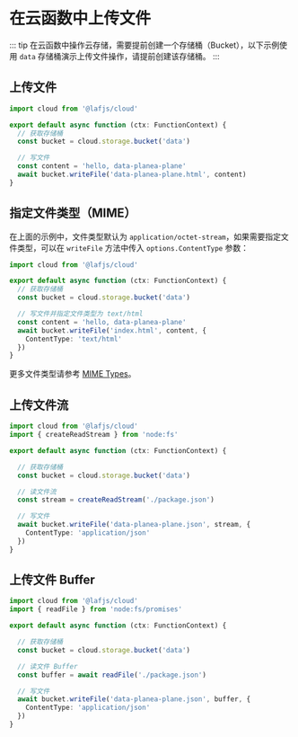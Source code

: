 
# 在云函数中上传文件

::: tip
在云函数中操作云存储，需要提前创建一个存储桶（Bucket），以下示例使用 `data` 存储桶演示上传文件操作，请提前创建该存储桶。
:::


## 上传文件

```ts
import cloud from '@lafjs/cloud'

export default async function (ctx: FunctionContext) {
  // 获取存储桶
  const bucket = cloud.storage.bucket('data')

  // 写文件
  const content = 'hello, data-planea-plane'
  await bucket.writeFile('data-planea-plane.html', content)
}
```


## 指定文件类型（MIME）

在上面的示例中，文件类型默认为 `application/octet-stream`，如果需要指定文件类型，可以在 `writeFile` 方法中传入 `options.ContentType` 参数：

```ts
import cloud from '@lafjs/cloud'

export default async function (ctx: FunctionContext) {
  // 获取存储桶
  const bucket = cloud.storage.bucket('data')

  // 写文件并指定文件类型为 text/html
  const content = 'hello, data-planea-plane'
  await bucket.writeFile('index.html', content, {
    ContentType: 'text/html'
  })
}
```

更多文件类型请参考 [MIME Types](https://developer.mozilla.org/en-US/docs/Web/HTTP/Basics_of_HTTP/MIME_types/Common_types)。



## 上传文件流

```ts
import cloud from '@lafjs/cloud'
import { createReadStream } from 'node:fs'

export default async function (ctx: FunctionContext) {

  // 获取存储桶
  const bucket = cloud.storage.bucket('data')

  // 读文件流
  const stream = createReadStream('./package.json')

  // 写文件
  await bucket.writeFile('data-planea-plane.json', stream, {
    ContentType: 'application/json'
  })
}
```

## 上传文件 Buffer

```ts
import cloud from '@lafjs/cloud'
import { readFile } from 'node:fs/promises'

export default async function (ctx: FunctionContext) {

  // 获取存储桶
  const bucket = cloud.storage.bucket('data')

  // 读文件 Buffer
  const buffer = await readFile('./package.json')

  // 写文件
  await bucket.writeFile('data-planea-plane.json', buffer, {
    ContentType: 'application/json'
  })
}
```
